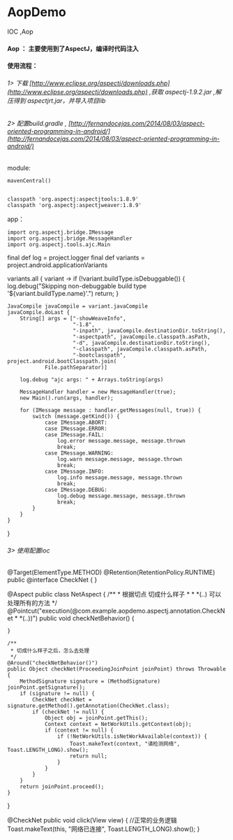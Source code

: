 # AopDemo
IOC ,Aop <br>

####  Aop ： 主要使用到了AspectJ，编译时代码注入<br>

####  使用流程：<br>

######   1> 下载 [http://www.eclipse.org/aspectj/downloads.php](http://www.eclipse.org/aspectj/downloads.php) ,获取 aspectj-1.9.2.jar ,解压得到 aspectjrt.jar，并导入项目lib<br>

######   2> 配置build.gradle , [http://fernandocejas.com/2014/08/03/aspect-oriented-programming-in-android/](http://fernandocejas.com/2014/08/03/aspect-oriented-programming-in-android/)<br>

module:

    mavenCentral()


    classpath 'org.aspectj:aspectjtools:1.8.9'
    classpath 'org.aspectj:aspectjweaver:1.8.9'

app：

    import org.aspectj.bridge.IMessage
    import org.aspectj.bridge.MessageHandler
    import org.aspectj.tools.ajc.Main


final def log = project.logger
final def variants = project.android.applicationVariants

variants.all { variant ->
    if (!variant.buildType.isDebuggable()) {
        log.debug("Skipping non-debuggable build type '${variant.buildType.name}'.")
        return;
    }

    JavaCompile javaCompile = variant.javaCompile
    javaCompile.doLast {
        String[] args = ["-showWeaveInfo",
                         "-1.8",
                         "-inpath", javaCompile.destinationDir.toString(),
                         "-aspectpath", javaCompile.classpath.asPath,
                         "-d", javaCompile.destinationDir.toString(),
                         "-classpath", javaCompile.classpath.asPath,
                         "-bootclasspath", project.android.bootClasspath.join(
                File.pathSeparator)]

        log.debug "ajc args: " + Arrays.toString(args)

        MessageHandler handler = new MessageHandler(true);
        new Main().run(args, handler);

        for (IMessage message : handler.getMessages(null, true)) {
            switch (message.getKind()) {
                case IMessage.ABORT:
                case IMessage.ERROR:
                case IMessage.FAIL:
                    log.error message.message, message.thrown
                    break;
                case IMessage.WARNING:
                    log.warn message.message, message.thrown
                    break;
                case IMessage.INFO:
                    log.info message.message, message.thrown
                    break;
                case IMessage.DEBUG:
                    log.debug message.message, message.thrown
                    break;
            }
        }
    }
}

######   3> 使用配置ioc<br>

@Target(ElementType.METHOD)
@Retention(RetentionPolicy.RUNTIME)
public @interface CheckNet {
}


@Aspect
public class NetAspect {
    /**
     * 根据切点 切成什么样子
     * * *(..)  可以处理所有的方法
     */
    @Pointcut("execution(@com.example.aopdemo.aspectj.annotation.CheckNet * *(..))")
    public void checkNetBehavior() {

    }

    /**
     * 切成什么样子之后，怎么去处理
     */
    @Around("checkNetBehavior()")
    public Object checkNet(ProceedingJoinPoint joinPoint) throws Throwable {
        MethodSignature signature = (MethodSignature) joinPoint.getSignature();
        if (signature != null) {
            CheckNet checkNet = signature.getMethod().getAnnotation(CheckNet.class);
            if (checkNet != null) {
                Object obj = joinPoint.getThis();
                Context context = NetWorkUtils.getContext(obj);
                if (context != null) {
                    if (!NetWorkUtils.isNetWorkAvailable(context)) {
                        Toast.makeText(context, "请检测网络", Toast.LENGTH_LONG).show();
                        return null;
                    }
                }
            }
        }
        return joinPoint.proceed();
    }
}


@CheckNet
public void click(View view) {
    //正常的业务逻辑
    Toast.makeText(this, "网络已连接", Toast.LENGTH_LONG).show();
}

